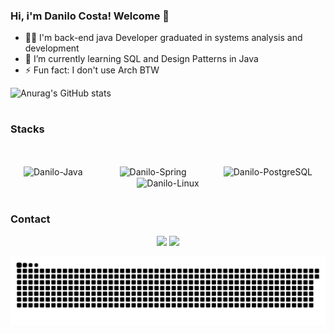 ### Hi, i'm Danilo Costa! Welcome 👋

- 👨‍🎓 I'm back-end java Developer graduated in systems analysis and development
- 🌱 I’m currently learning SQL and Design Patterns in Java
- ⚡ Fun fact: I don't use Arch BTW 

![Anurag's GitHub stats](https://github-readme-stats.vercel.app/api?username=daniloalvescosta&show_icons=true&hide=contribs,prs&theme=radical)

  
  #
  
### Stacks
<div style="display: inline_block"><br>
  <p align = "center">
        <img align="center" alt="Danilo-Java" height="100" width="120" src="https://cdn.jsdelivr.net/gh/devicons/devicon/icons/java/java-original.svg">
    &nbsp;&nbsp;&nbsp;&nbsp;&nbsp;&nbsp;&nbsp;&nbsp;&nbsp;&nbsp;&nbsp;&nbsp;&nbsp;
    <img align="center" alt="Danilo-Spring" height="100" width="120" src="https://cdn.jsdelivr.net/gh/devicons/devicon/icons/spring/spring-original-wordmark.svg">
    &nbsp;&nbsp;&nbsp;&nbsp;&nbsp;&nbsp;&nbsp;&nbsp;&nbsp;&nbsp;&nbsp;&nbsp;&nbsp;
    <img align="center" alt="Danilo-PostgreSQL" height="100" width="120" src="https://cdn.jsdelivr.net/gh/devicons/devicon/icons/postgresql/postgresql-original.svg">
    &nbsp;&nbsp;&nbsp;&nbsp;&nbsp;&nbsp;&nbsp;&nbsp;&nbsp;&nbsp;&nbsp;&nbsp;&nbsp;
    <img align="center" alt="Danilo-Linux" height="100" width="120" src="https://cdn.jsdelivr.net/gh/devicons/devicon/icons/linux/linux-original.svg">
    &nbsp;&nbsp;&nbsp;&nbsp;&nbsp;&nbsp;&nbsp;&nbsp;&nbsp;&nbsp;&nbsp;&nbsp;&nbsp;
  </p>
</div> 
  
  #

### Contact
<div> 
  <p align = "center">
    <a href="https://www.linkedin.com/in/danilocosta93/ target="_blank"><img src="https://img.shields.io/badge/-LinkedIn-%230077B5?style=for-the-badge&logo=linkedin&logoColor=white" target="_blank"></a> 
    <a href = "mailto:danilo.costa25932593@gmail.com"><img src="https://img.shields.io/badge/-Gmail-%23333?style=for-the-badge&logo=gmail&logoColor=white" target="_blank"></a>
  
  ![Snake animation](https://github.com/BlyBR/BlyBR/blob/output/github-contribution-grid-snake.svg)
    
  </p>
</div>
